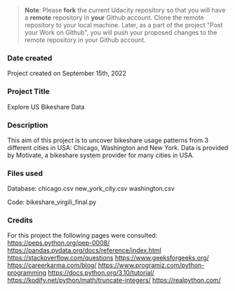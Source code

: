 >**Note**: Please **fork** the current Udacity repository so that you will have a **remote** repository in **your** Github account. Clone the remote repository to your local machine. Later, as a part of the project "Post your Work on Github", you will push your proposed changes to the remote repository in your Github account.

### Date created
Project created on September 15th, 2022

### Project Title
Explore US Bikeshare Data

### Description
This aim of this project is to uncover bikeshare usage patterns from 3 different cities in USA: Chicago, Washington and New York. Data is provided by Motivate, a bikeshare system provider for many cities in USA.  

### Files used
Database:
  chicago.csv
  new_york_city.csv
  washington.csv

Code:
bikeshare_virgili_final.py

### Credits
For this project the following pages were consulted:
https://peps.python.org/pep-0008/
https://pandas.pydata.org/docs/reference/index.html
https://stackoverflow.com/questions
https://www.geeksforgeeks.org/
https://careerkarma.com/blog/
https://www.programiz.com/python-programming
https://docs.python.org/3.10/tutorial/
https://kodify.net/python/math/truncate-integers/
https://realpython.com/
